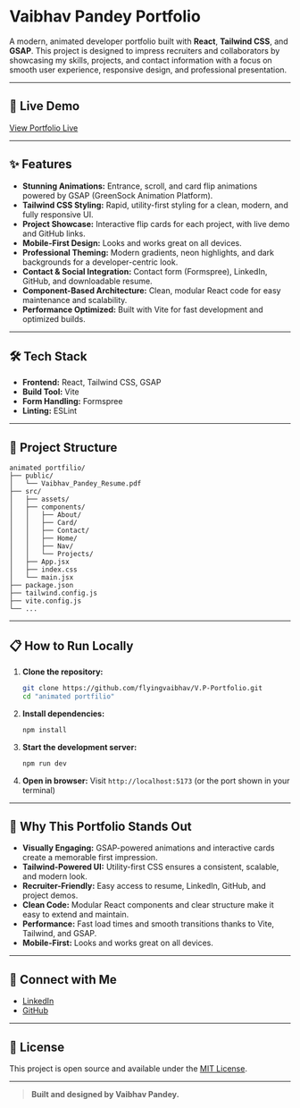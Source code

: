 # Vaibhav Pandey Portfolio

A modern, animated developer portfolio built with **React**, **Tailwind CSS**, and **GSAP**. This project is designed to impress recruiters and collaborators by showcasing my skills, projects, and contact information with a focus on smooth user experience, responsive design, and professional presentation.

---

## 🚀 Live Demo

[View Portfolio Live](https://your-live-link.com) 

---

## ✨ Features

- **Stunning Animations:** Entrance, scroll, and card flip animations powered by GSAP (GreenSock Animation Platform).
- **Tailwind CSS Styling:** Rapid, utility-first styling for a clean, modern, and fully responsive UI.
- **Project Showcase:** Interactive flip cards for each project, with live demo and GitHub links.
- **Mobile-First Design:** Looks and works great on all devices.
- **Professional Theming:** Modern gradients, neon highlights, and dark backgrounds for a developer-centric look.
- **Contact & Social Integration:** Contact form (Formspree), LinkedIn, GitHub, and downloadable resume.
- **Component-Based Architecture:** Clean, modular React code for easy maintenance and scalability.
- **Performance Optimized:** Built with Vite for fast development and optimized builds.

---

## 🛠️ Tech Stack

- **Frontend:** React, Tailwind CSS, GSAP
- **Build Tool:** Vite
- **Form Handling:** Formspree
- **Linting:** ESLint

---

## 📂 Project Structure

```
animated portfilio/
├── public/
│   └── Vaibhav_Pandey_Resume.pdf
├── src/
│   ├── assets/
│   ├── components/
│   │   ├── About/
│   │   ├── Card/
│   │   ├── Contact/
│   │   ├── Home/
│   │   ├── Nav/
│   │   └── Projects/
│   ├── App.jsx
│   ├── index.css
│   └── main.jsx
├── package.json
├── tailwind.config.js
├── vite.config.js
└── ...
```

---

## 📋 How to Run Locally

1. **Clone the repository:**
   ```bash
   git clone https://github.com/flyingvaibhav/V.P-Portfolio.git
   cd "animated portfilio"
   ```
2. **Install dependencies:**
   ```bash
   npm install
   ```
3. **Start the development server:**
   ```bash
   npm run dev
   ```
4. **Open in browser:**
   Visit `http://localhost:5173` (or the port shown in your terminal)

---

## 📣 Why This Portfolio Stands Out

- **Visually Engaging:** GSAP-powered animations and interactive cards create a memorable first impression.
- **Tailwind-Powered UI:** Utility-first CSS ensures a consistent, scalable, and modern look.
- **Recruiter-Friendly:** Easy access to resume, LinkedIn, GitHub, and project demos.
- **Clean Code:** Modular React components and clear structure make it easy to extend and maintain.
- **Performance:** Fast load times and smooth transitions thanks to Vite, Tailwind, and GSAP.
- **Mobile-First:** Looks and works great on all devices.

---

## 🤝 Connect with Me

- [LinkedIn](https://www.linkedin.com/in/vaibhavpandey0987654321/)
- [GitHub](https://github.com/flyingvaibhav)

---

## 📄 License

This project is open source and available under the [MIT License](LICENSE).

---

> **Built and designed by Vaibhav Pandey.**
